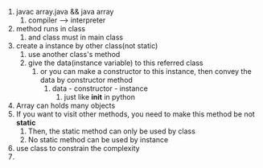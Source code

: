 1. javac array.java && java array
   1. compiler --> interpreter
2. method runs in class 
   1. and class must in main class
3. create a instance by other class(not static)
   1. use another class's method
   2. give the data(instance variable) to this referred class
      1. or you can make a constructor to this instance, then convey the data by constructor method 
         1. data - constructor - instance
            1. just like __init__ in python
4. Array can holds many objects
5. If you want to visit other methods, you need to make this method be not **static**
   1. Then, the static method can only be used by class
   2. No static method can be used by instance
6. use class to constrain the complexity
7. 
